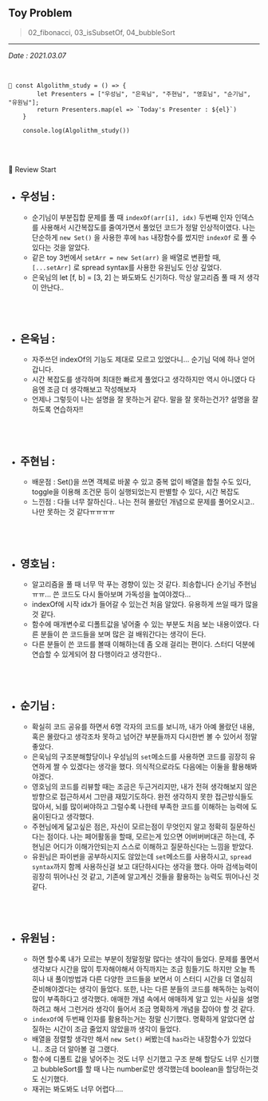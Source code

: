 ## Toy Problem

> 02_fibonacci, 03_isSubsetOf, 04_bubbleSort

---

_Date : 2021.03.07_

<br/>

```
📌 const Algolithm_study = () => {
        let Presenters = ["우성님", "은욱님", "주현님", "영호님", "순기님", "유원님"];
        return Presenters.map(el => `Today's Presenter : ${el}`)
    }

    console.log(Algolithm_study())
```

<br/>
<br/>

🙌 Review Start

- ## 우성님 :
  - 순기님이 부분집합 문제를 풀 때 `indexOf(arr[i], idx)` 두번째 인자 인덱스를 사용해서 시간복잡도를 줄여가면서 풀었던 코드가 정말 인상적이였다. 나는 단순하게 `new Set()` 을 사용한 후에 `has` 내장함수를 썼지만 `indexOf` 로 풀 수 있다는 것을 알았다.
  - 같은 toy 3번에서 `setArr = new Set(arr)` 을 배열로 변환할 때, `[...setArr]` 로 spread syntax를 사용한 유원님도 인상 깊었다.
  - 은욱님의 let [f, b] = [3, 2] 는 봐도봐도 신기하다. 막상 알고리즘 풀 때 저 생각이 안난다..

<br/>
<br/>

- ## 은욱님 :
  - 자주쓰던 indexOf의 기능도 제대로 모르고 있었다니... 순기님 덕에 하나 얻어갑니다.
  - 시간 복잡도를 생각하며 최대한 빠르게 풀었다고 생각하지만 역시 아니였다 다음엔 조금 더 생각해보고 작성해보자
  - 언제나 그렇듯이 나는 설명을 잘 못하는거 같다. 말을 잘 못하는건가? 설명을 잘하도록 연습하자!!

<br/>
<br/>
  
- ## 주현님 : 
  - 배운점 : Set()을 쓰면 객체로 바꿀 수 있고 중복 없이 배열을 합칠 수도 있다, toggle을 이용해 조건문 등이 실행되었는지 판별할 수 있다, 시간 복잡도
  - 느낀점 : 다들 너무 잘하신다.. 나는 전혀 몰랐던 개념으로 문제를 풀어오시고.. 나만 못하는 것 같다ㅠㅠㅠㅠ

<br/>
<br/>

- ## 영호님 :
  - 알고리즘을 풀 때 너무 막 푸는 경향이 있는 것 같다. 죄송합니다 순기님 주현님 ㅠㅠ... 쓴 코드도 다시 돌아보며 가독성을 높여야겠다...
  - indexOf에 시작 idx가 들어갈 수 있는건 처음 알았다. 유용하게 쓰일 때가 많을 것 같다.
  - 함수에 매개변수로 디폴트값을 넣어줄 수 있는 부분도 처음 보는 내용이였다. 다른 분들이 쓴 코드들을 보며 많은 걸 배워간다는 생각이 든다.
  - 다른 분들이 쓴 코드를 볼때 이해하는데 좀 오래 걸리는 편이다. 스터디 덕분에 연습할 수 있게되어 참 다행이라고 생각한다..

<br/>
<br/>

- ## 순기님 :
  - 확실히 코드 공유를 하면서 6명 각자의 코드를 보니까, 내가 아예 몰랐던 내용, 혹은 몰랐다고 생각조차 못하고 넘어간 부분들까지 다시한번 볼 수 있어서 정말 좋았다.
  - 은욱님의 구조분해할당이나 우성님의 `set`메소드를 사용하면 코드를 굉장히 유연하게 짤 수 있겠다는 생각을 했다. 의식적으로라도 다음에는 이둘을 활용해봐야겠다.
  - 영호님의 코드를 리뷰할 때는 조금은 두근거리지만,
    내가 전혀 생각해보지 않은 방향으로 접근하셔서 그만큼 재밌기도하다. 완전 생각하지 못한 접근방식들도 많아서, 뇌를 많이써야하고 그럴수록 나한테 부족한 코드를 이해하는 능력에 도움이된다고 생각했다.
  - 주현님에게 닮고싶은 점은, 자신이 모르는점이 무엇인지 알고 정확히 질문하신다는 점이다. 나는 페어활동을 할때, 모르는게 있으면 어버버버대곤 하는데, 주현님은 어디가 이해가안되는지 스스로 이해하고 질문하신다는 느낌을 받았다.
  - 유원님은 파이썬을 공부하시지도 않았는데 `set`메소드를 사용하시고, `spread syntax`까지 함께 사용하신걸 보고 대단하시다는 생각을 했다. 아마 검색능력이 굉장히 뛰어나신 것 같고, 기존에 알고계신 것들을 활용하는 능력도 뛰어나신 것 같다.

<br/>
<br/>

- ## 유원님 :
  - 하면 할수록 내가 모르는 부분이 정말정말 많다는 생각이 들었다. 문제를 풀면서 생각보다 시간을 많이 투자해야해서 아직까지는 조금 힘들기도 하지만 오늘 특히나 내 풀이방법과 다른 다양한 코드들을 보면서 이 스터디 시간을 더 열심히 준비해야겠다는 생각이 들었다. 또한, 나는 다른 분들의 코드를 해독하는 능력이 많이 부족하다고 생각했다. 애매한 개념 속에서 애매하게 알고 있는 사실을 설명하려고 해서 그런거라 생각이 들어서 조금 명확하게 개념을 잡아야 할 것 같다.
  - `indexOf`에 두번째 인자를 활용하는거는 정말 신기했다. 명확하게 알았다면 삽질하는 시간이 조금 줄었지 않았을까 생각이 들었다.
  - 배열을 정렬할 생각만 해서 `new Set()` 써봤는데 `has`라는 내장함수가 있었다니.. 조금 더 알아볼 걸 그랬다.
  - 함수에 디폴트 값을 넣어주는 것도 너무 신기했고 구조 분해 할당도 너무 신기했고 bubbleSort를 할 때 나는 number로만 생각했는데 boolean을 할당하는것도 신기했다.
  - 재귀는 봐도봐도 너무 어렵다….
